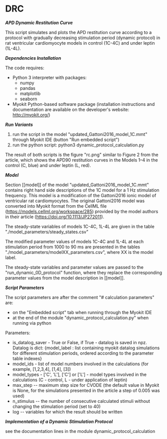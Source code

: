 # DRC

*****APD Dynamic Restitution Curve*****

This script simulates and plots the APD restitution curve according to a protocol with gradually decreasing stimulation period (dynamic protocol) in rat ventricular cardiomyocyte models in control (1C-4C) and under leptin (1L-4L).


***Dependencies Installation***

The code requires:
 - Python 3 interpreter with packages:
     - numpy
     - pandas
     - matplotlib
     - seaborn
 - Myokit Python-based software package (installation instructions and documentation are available on the developer's website: http://myokit.org/)


***Run Variants***

1. run the script in the model "updated_Gattoni2016_model_1C.mmt" through Myokit IDE (button "Run embedded script")
2. run the python script: python3 dynamic_protocol_calculation.py

The result of both scripts is the figure "rc.png" similar to Figure 2 from the article, which shows the APD90 restitution curves in the Models 1–4 in the control (C, blue) and under leptin (L, red).


***Model***

Section [[model]] of the model "updated_Gattoni2016_model_1C.mmt" contains right hand side descriptions of the 1C model for a 1 Hz stimulation frequency. This model is a modification of the Gattoni2016 ionic model of ventricular rat cardiomyocytes. The original Gattoni2016 model was converted into Myokit format from the CellML file (https://models.cellml.org/workspace/285) provided by the model authors in their article (https://doi.org/10.1113/JP272011).

The steady-state variables of models 1C-4C, 1L-4L are given in the table "./model_parameters/steady_states.csv"

The modified parameter values of models 1C-4C and 1L-4L at each stimulation period from 1000 to 90 ms are presented in the tables "./model_parameters/modelXX_parameters.csv", where XX is the model label.

The steady-state variables and parameter values are passed to the "run_dynamic_0D_protocol" function, where they replace the corresponding parameter values from the model description in [[model]]. 


***Script Parameters***

The script parameters are after the comment "# calculation parameters" are: 
 - on the "Embedded script" tab when running through the Myokit IDE
 - at the end of the module "dynamic_protocol_calculation.py" when running via python

Parameters:
 - is_datalog_saver - True or False, if True - datalog is saved in npz. Datalog is dict: {model_label : list containing myokit datalog simulations for different stimulation periods, 
                     ordered according to the parameter table indexes}
 - model_ids - list of model numbers involved in the calculations (for example, [1,2,3,4], [1,4], [3]) 
 - model_types - ['C', 'L'], ['C'] or ['L'] - model types involved in the calculations (C - control, L - under application of leptin)
 - max_step -- maximum step size for CVODE (the default value in Myokit is None, for the simulations presented in the article a step of 0.005 was used)
 - n_stimulus -- the number of consecutive calculated stimuli without changing the stimulation period (set to 40)
 - log -- variables for which the result should be written


***Implementation of a Dynamic Stimulation Protocol***

see the documentation lines in the module dynamic_protocol_calculation
